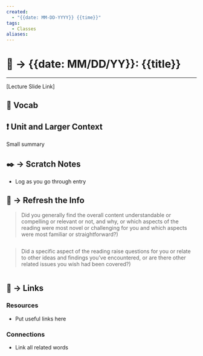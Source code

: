 ```yaml
---
created:
  - "{{date: MM-DD-YYYY}} {{time}}"
tags:
  - Classes
aliases:
---
```


# 📗 -> {{date: MM/DD/YY}}: {{title}}
---
[Lecture Slide Link]

## 🎤 Vocab



## ❗ Unit and Larger Context
Small summary




## ✒️ -> Scratch Notes
- Log as you go through entry




## 🧪 -> Refresh the Info
> Did you generally find the overall content understandable or compelling or relevant or not, and why, or which aspects of the reading were most novel or challenging for you and which aspects were most familiar or straightforward?)  
```

```

> Did a specific aspect of the reading raise questions for you or relate to other ideas and findings you’ve encountered, or are there other related issues you wish had been covered?)
```

```




## 🔗 -> Links
### Resources
- Put useful links here


### Connections
- Link all related words

